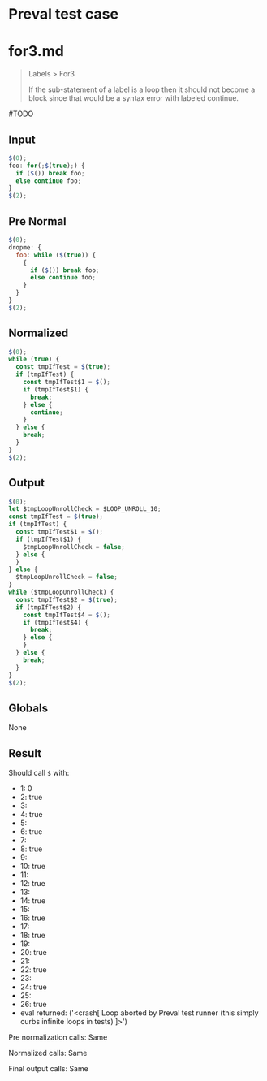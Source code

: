 # Preval test case

# for3.md

> Labels > For3
>
> If the sub-statement of a label is a loop then it should not become a block since that would be a syntax error with labeled continue.

#TODO

## Input

`````js filename=intro
$(0);
foo: for(;$(true);) {
  if ($()) break foo;
  else continue foo;
}
$(2);
`````

## Pre Normal

`````js filename=intro
$(0);
dropme: {
  foo: while ($(true)) {
    {
      if ($()) break foo;
      else continue foo;
    }
  }
}
$(2);
`````

## Normalized

`````js filename=intro
$(0);
while (true) {
  const tmpIfTest = $(true);
  if (tmpIfTest) {
    const tmpIfTest$1 = $();
    if (tmpIfTest$1) {
      break;
    } else {
      continue;
    }
  } else {
    break;
  }
}
$(2);
`````

## Output

`````js filename=intro
$(0);
let $tmpLoopUnrollCheck = $LOOP_UNROLL_10;
const tmpIfTest = $(true);
if (tmpIfTest) {
  const tmpIfTest$1 = $();
  if (tmpIfTest$1) {
    $tmpLoopUnrollCheck = false;
  } else {
  }
} else {
  $tmpLoopUnrollCheck = false;
}
while ($tmpLoopUnrollCheck) {
  const tmpIfTest$2 = $(true);
  if (tmpIfTest$2) {
    const tmpIfTest$4 = $();
    if (tmpIfTest$4) {
      break;
    } else {
    }
  } else {
    break;
  }
}
$(2);
`````

## Globals

None

## Result

Should call `$` with:
 - 1: 0
 - 2: true
 - 3: 
 - 4: true
 - 5: 
 - 6: true
 - 7: 
 - 8: true
 - 9: 
 - 10: true
 - 11: 
 - 12: true
 - 13: 
 - 14: true
 - 15: 
 - 16: true
 - 17: 
 - 18: true
 - 19: 
 - 20: true
 - 21: 
 - 22: true
 - 23: 
 - 24: true
 - 25: 
 - 26: true
 - eval returned: ('<crash[ Loop aborted by Preval test runner (this simply curbs infinite loops in tests) ]>')

Pre normalization calls: Same

Normalized calls: Same

Final output calls: Same
